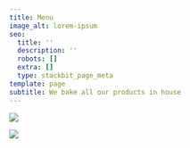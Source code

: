 ```yaml
---
title: Menu
image_alt: lorem-ipsum
seo:
  title: ''
  description: ''
  robots: []
  extra: []
  type: stackbit_page_meta
template: page
subtitle: We bake all our products in house
---
```

![](/images/robust-potato.jpeg)

![](/images/groovy-dolphin.jpeg)
